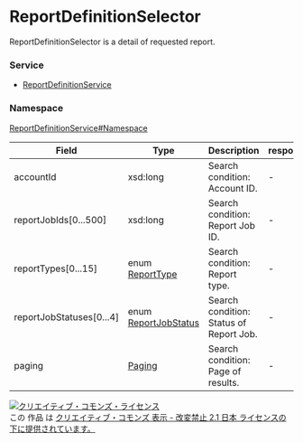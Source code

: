 

# ReportDefinitionSelector

ReportDefinitionSelector is a detail of requested report.

### Service

+ [ReportDefinitionService](../../services/ReportDefinitionService.md)

### Namespace

[ReportDefinitionService#Namespace](../../services/ReportDefinitionService.md#namespace)

| Field | Type | Description | response | getReportFields | get | add | remove |
| ----- | ---- | ----------- | -------- | --------- | --------- | --------- | --------- |
| accountId | xsd:long | Search condition: Account ID. | - | - | Requirement | - | - | |
| reportJobIds[0...500] | xsd:long | Search condition: Report Job ID. | - | - | Optional | - | - | |
| reportTypes[0...15] | enum [ReportType](./ReportType.md) | Search condition: Report type. | - | - | Optional | - | - | |
| reportJobStatuses[0...4] | enum [ReportJobStatus](./ReportJobStatus.md) | Search condition: Status of Report Job. | - | - | Optional | - | - | |
| paging | [Paging](../Common/Paging.md) | Search condition: Page of results. | - | - | Optional | - | - | |

<a rel="license" href="http://creativecommons.org/licenses/by-nd/2.1/jp/"><img alt="クリエイティブ・コモンズ・ライセンス" style="border-width:0" src="https://i.creativecommons.org/l/by-nd/2.1/jp/88x31.png" /></a><br />この 作品 は <a rel="license" href="http://creativecommons.org/licenses/by-nd/2.1/jp/">クリエイティブ・コモンズ 表示 - 改変禁止 2.1 日本 ライセンスの下に提供されています。</a>

